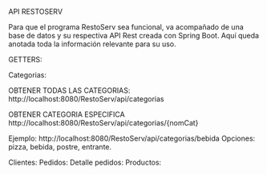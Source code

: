 API RESTOSERV

Para que el programa RestoServ sea funcional, va acompañado de una base de datos y su respectiva API Rest creada con Spring Boot.
Aquí queda anotada toda la información relevante para su uso.

GETTERS:

Categorias:

OBTENER TODAS LAS CATEGORIAS:
http://localhost:8080/RestoServ/api/categorias

OBTENER CATEGORIA ESPECIFICA
http://localhost:8080/RestoServ/api/categorias/{nomCat}

Ejemplo: http://localhost:8080/RestoServ/api/categorias/bebida
Opciones: pizza, bebida, postre, entrante.

Clientes:
Pedidos:
Detalle pedidos:
Productos:
